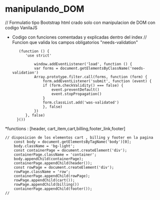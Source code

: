 # manipulando_DOM

// Formulatio tipo Bootstrap html crado solo con manipulacion de DOM con codigo VanilaJS

* Codigo con funciones comentadas y explicadas dentro del index
    // Funcion que valida los campos obligatorios "needs-validation"

         (function () {
            'use strict'

                window.addEventListener('load', function () {
                var forms = document.getElementsByClassName('needs-validation')
                Array.prototype.filter.call(forms, function (form) {
                    form.addEventListener('submit', function (event) {
                    if (form.checkValidity() === false) {
                        event.preventDefault()
                        event.stopPropagation()
                    }
                    form.classList.add('was-validated')
                    }, false)
                })
            }, false)
        }())

*functions : [header, cart_item,cart,billing,footer_link,footer]

    // disposicion de los elementos cart , billing y footer en la pagina
        const body = document.getElementsByTagName('body')[0];
        body.className = 'bg-light';
        const containerPage = document.createElement('div');
        containerPage.className = 'container';
        body.appendChild(containerPage);
        containerPage.appendChild(header());
        const rowPage = document.createElement('div');
        rowPage.className = 'row';
        containerPage.appendChild(rowPage);
        rowPage.appendChild(cart());
        rowPage.appendChild(billing())
        containerPage.appendChild(footer());
    //
